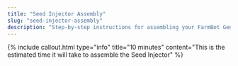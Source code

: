 ```yaml
---
title: "Seed Injector Assembly"
slug: "seed-injector-assembly"
description: "Step-by-step instructions for assembling your FarmBot Genesis V0.7 Seed Injector"
---
```



{%
include callout.html
type="info"
title="10 minutes"
content="This is the estimated time it will take to assemble the Seed Injector"
%}

